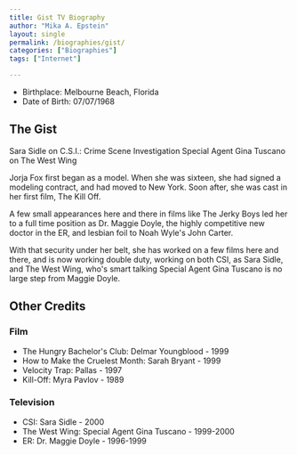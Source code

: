 ```yaml
---
title: Gist TV Biography
author: "Mika A. Epstein"
layout: single
permalink: /biographies/gist/
categories: ["Biographies"]
tags: ["Internet"]

---
```


* Birthplace: Melbourne Beach, Florida
* Date of Birth: 07/07/1968

## The Gist

Sara Sidle on C.S.I.: Crime Scene Investigation Special Agent Gina Tuscano on The West Wing

Jorja Fox first began as a model. When she was sixteen, she had signed a modeling contract, and had moved to New York. Soon after, she was cast in her first film, The Kill Off.

A few small appearances here and there in films like The Jerky Boys led her to a full time position as Dr. Maggie Doyle, the highly competitive new doctor in the ER, and lesbian foil to Noah Wyle's John Carter.

With that security under her belt, she has worked on a few films here and there, and is now working double duty, working on both CSI, as Sara Sidle, and The West Wing, who's smart talking Special Agent Gina Tuscano is no large step from Maggie Doyle.

## Other Credits

### Film
- The Hungry Bachelor's Club: Delmar Youngblood - 1999
- How to Make the Cruelest Month: Sarah Bryant - 1999
- Velocity Trap: Pallas - 1997
- Kill-Off: Myra Pavlov - 1989

### Television
- CSI: Sara Sidle - 2000
- The West Wing: Special Agent Gina Tuscano - 1999-2000
- ER: Dr. Maggie Doyle - 1996-1999